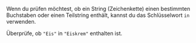Wenn du prüfen möchtest,
ob ein String (Zeichenkette)
einen bestimmten Buchstaben
oder einen Teilstring enthält,
kannst du das Schlüsselwort
`in` verwenden.

Überprüfe, ob `"Eis"` in `"Eiskrem"`
enthalten ist.
